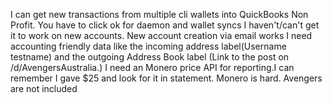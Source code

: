 I can get new transactions from multiple cli wallets into QuickBooks Non Profit. 
You have to click ok for daemon and wallet syncs
I haven't/can't get it to work on new accounts. New account creation via email works
I need accounting friendly data like the incoming address label(Username testname) and the outgoing Address Book label (Link to the post on /d/AvengersAustralia.)
I need an Monero price API for reporting.I can remember I gave $25 and look for it in statement. Monero is hard.
Avengers are not included 


